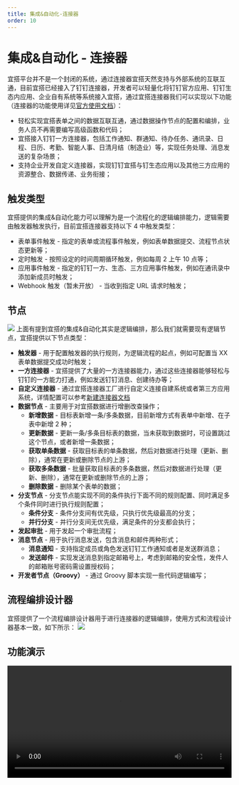 ```yaml
---
title: 集成&自动化-连接器
order: 10
---
```


# 集成&自动化 - 连接器

宜搭平台并不是一个封闭的系统，通过连接器宜搭天然支持与外部系统的互联互通，目前宜搭已经接入了钉钉连接器，开发者可以轻量化将钉钉官方应用、钉钉生态内应用、企业自有系统等系统接入宜搭，通过宜搭连接器我们可以实现以下功能（连接器的功能使用详见[官方使用文档](https://docs.aliwork.com/docs/yida_support/wtwabe/zevvr1)）：

- 轻松实现宜搭表单之间的数据互联互通，通过数据操作节点的配置和编排，业务人员不再需要编写高级函数和代码；
- 宜搭接入钉钉一方连接器，包括工作通知、群通知、待办任务、通讯录、日程、日历、考勤、智能人事、日清月结（制造业）等，实现任务处理、消息发送的复杂场景；
- 支持企业开发自定义连接器，实现钉钉宜搭与钉生态应用以及其他三方应用的资源整合、数据传递、业务衔接；

## 触发类型

宜搭提供的集成&自动化能力可以理解为是一个流程化的逻辑编排能力，逻辑需要由触发器触发执行，目前宜搭连接器支持以下 4 中触发类型：

- 表单事件触发 - 指定的表单或流程事件触发，例如表单数据提交、流程节点状态更新等；
- 定时触发 - 按照设定的时间周期循环触发，例如每周 2 上午 10 点等；
- 应用事件触发 - 指定的钉钉一方、生态、三方应用事件触发，例如在通讯录中添加新成员时触发；
- Webhook 触发（暂未开放） - 当收到指定 URL 请求时触发；

## 节点

![](https://img.alicdn.com/imgextra/i2/O1CN01mvhrta1pwF0Qv0MFW_!!6000000005424-2-tps-1918-835.png_.webp)
上面有提到宜搭的集成&自动化其实是逻辑编排，那么我们就需要现有逻辑节点，宜搭提供以下节点类型：

- **触发器** - 用于配置触发器的执行规则，为逻辑流程的起点，例如可配置当 XX 表单数据提交成功时触发；
- **一方连接器** - 宜搭提供了大量的一方连接器能力，通过这些连接器能够轻松与钉钉的一方能力打通，例如发送钉钉消息、创建待办等；
- **自定义连接器** - 通过宜搭连接器工厂进行自定义连接自建系统或者第三方应用系统，详情配置可以参考[新建连接器文档](https://docs.aliwork.com/docs/yida_support/wtwabe/zevvr1)
- **数据节点** - 主要用于对宜搭数据进行增删改查操作；
  - **新增数据** - 目标表新增一条/多条数据，目前新增方式有表单中新增、在子表中新增 2 种；
  - **更新数据** - 更新一条/多条目标表的数据，当未获取到数据时，可设置跳过这个节点，或者新增一条数据；
  - **获取单条数据** - 获取目标表的单条数据，然后对数据进行处理（更新、删除），通常在更新或删除节点的上游；
  - **获取多条数据** - 批量获取目标表的多条数据，然后对数据进行处理（更新、删除），通常在更新或删除节点的上游；
  - **删除数据** - 删除某个表单的数据；
- **分支节点** - 分支节点能实现不同的条件执行下面不同的规则配置、同时满足多个条件同时进行执行规则配置；
  - **条件分支** - 条件分支间有优先级，只执行优先级最高的分支；
  - **并行分支** - 并行分支间无优先级，满足条件的分支都会执行；
- **发起审批** - 用于发起一个审批流程；
- **消息节点** - 用于执行消息发送，包含消息和邮件两种形式；
  - **消息通知** - 支持指定成员或角色发送钉钉工作通知或者是发送群消息；
  - **发送邮件** - 实现发送消息到指定邮箱号上，考虑到邮箱的安全性，发件人的邮箱账号密码需设置授权码；
- **开发者节点（Groovy）** - 通过 Groovy 脚本实现一些代码逻辑编写；

## 流程编排设计器

宜搭提供了一个流程编排设计器用于进行连接器的逻辑编排，使用方式和流程设计器基本一致，如下所示：
![](https://img.alicdn.com/imgextra/i4/O1CN01hBXtYI20vHxKjTraW_!!6000000006911-2-tps-1918-968.png_.webp)

## 功能演示

<video width="100%" controls>
  <source src="https://cloud.video.taobao.com/play/u/null/p/1/e/6/t/1/d/ud/364735056580.mp4" type="video/mp4"></source>
</video>
